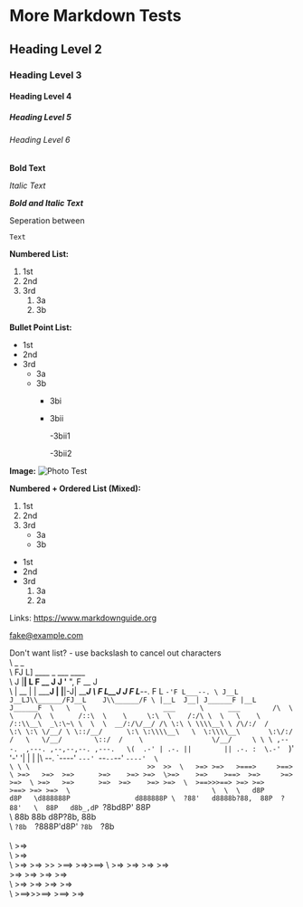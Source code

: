 # More Markdown Tests 
## Heading Level 2
### Heading Level 3
#### Heading Level 4
##### Heading Level 5
###### Heading Level 6
**Bold Text**


*Italic Text*


***Bold and Italic Text***

Seperation between

    Text

**Numbered List:**
1. 1st
2. 2nd
3. 3rd
    1. 3a
    2. 3b

**Bullet Point List:**
- 1st
- 2nd
- 3rd
    - 3a
    - 3b
        - 3bi
        - 3bii
            
            
            -3bii1
            
            
            -3bii2



**Image:**
    ![Photo Test](Pictures/storm.jfif)

**Numbered + Ordered List (Mixed):**
1. 1st
2. 2nd
3. 3rd
    - 3a
    - 3b

- 1st
- 2nd
- 3rd
    1. 3a
    2. 2a


Links: <https://www.markdownguide.org>


<fake@example.com>

Don't want list? \- use backslash to cancel out characters
\
\   _  _                               
\   FJ  L]     ____     _ ___    ____   
\  J |__| L   F __ J   J '__ ", F __ J  
\  |  __  |  | _____J  | |__|-J| _____J 
\  F L__J J  F L___--. F L  `-'F L___--.
\ J__L  J__LJ\\______/FJ__L    J\\______/F
\ |__L  J__| J______F |__L     J______F 
\  
\  
\                   ___     
\      ___        /\  \    
\     /\  \      /::\  \   
\     \:\  \    /:/\ \  \  
\    \ /::\\__\  _\:\~\ \  \ 
\  __/:/\/__/ /\ \:\ \ \\\\__\
\ /\/:/  /    \:\ \:\ \/__/
\ \::/__/      \:\ \:\\\\__\  
\  \:\\\\__\       \:\/:/  /  
\   \/__/        \::/  /   
\                 \/__/    
\
\
\ ,---.  ,---. ,--,--,--. ,---.  
\(  .-' | .-. ||        || .-. : 
\.-'  `)' '-' '|  |  |  |\   --. 
\`----'  `---' `--`--`--' `----' 
\                                    
\
\
\                             >>  >> 
\   >=> >=>   >===>     >==>         
\ >=>   >=>  >=>      >=>    >=> >=> 
\>=>    >=>    >==>  >=>     >=> >=> 
\ >=>   >=>      >=>  >=>    >=> >=> 
\  >==>>>==> >=> >=>    >==> >=> >=> 
\                                  
\ 
\ 
\   d8P                     d8P  
\d888888P                d888888P
\  ?88'   d8888b?88,  88P  ?88'  
\  88P   d8b_,dP `?8bd8P'  88P   
\  88b   88b     d8P?8b,   88b   
\  `?8b  `?888P'd8P' `?8b  `?8b 
\
\
\                      >=>   
\                      >=>   
\   >=> >=>  >> >==> >=>>==> 
\ >=>   >=>   >=>      >=>   
\>=>    >=>   >=>      >=>   
\ >=>   >=>   >=>      >=>   
\  >==>>>==> >==>       >=>  
